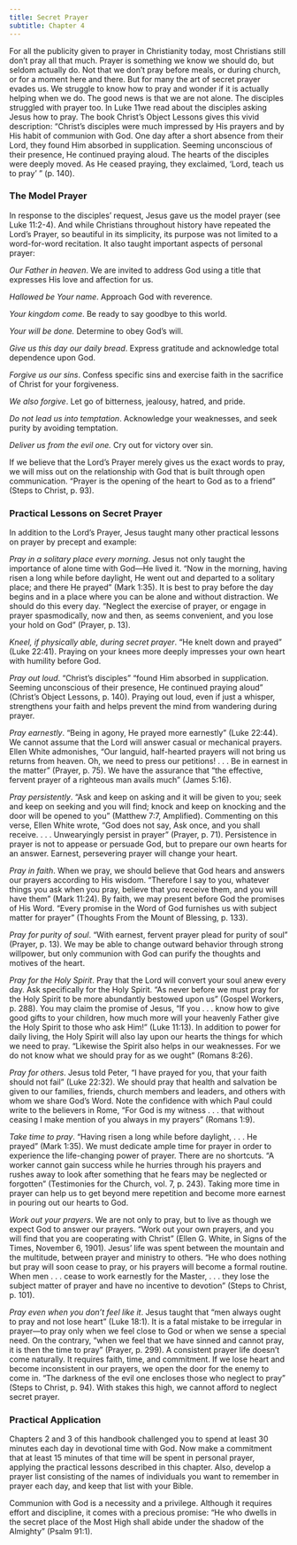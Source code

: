 ```yaml
---
title: Secret Prayer
subtitle: Chapter 4
---
```


For all the publicity given to prayer in Christianity today, most Christians still don’t pray all that much. Prayer is something we know we should do, but seldom actually do. Not that we don’t pray before meals, or during church, or for a moment here and there. But for many the art of secret prayer evades us. We struggle to know how to pray and wonder if it is actually helping when we do. The good news is that we are not alone. The disciples struggled with prayer too. In Luke 11we read about the disciples asking Jesus how to pray. The book Christ’s Object Lessons gives this vivid description: “Christ’s disciples were much impressed by His prayers and by His habit of communion with God. One day after a short absence from their Lord, they found Him absorbed in supplication. Seeming unconscious of their presence, He continued praying aloud. The hearts of the disciples were deeply moved. As He ceased praying, they exclaimed, ‘Lord, teach us to pray’ ” (p. 140).

### The Model Prayer

In response to the disciples’ request, Jesus gave us the model prayer (see Luke 11:2-4). And while Christians throughout history have repeated the Lord’s Prayer, so beautiful in its simplicity, its purpose was not limited to a word-for-word recitation. It also taught important aspects of personal prayer:

_Our Father in heaven_. We are invited to address God using a title that expresses His love and affection for us.

_Hallowed be Your name_. Approach God with reverence.

_Your kingdom come_. Be ready to say goodbye to this world.

_Your will be done._ Determine to obey God’s will.

_Give us this day our daily bread_. Express gratitude and acknowledge total dependence upon God.

_Forgive us our sins_. Confess specific sins and exercise faith in the sacrifice of Christ for your forgiveness.

_We also forgive_. Let go of bitterness, jealousy, hatred, and pride.

_Do not lead us into temptation_. Acknowledge your weaknesses, and seek purity by avoiding temptation.

_Deliver us from the evil one._ Cry out for victory over sin.

If we believe that the Lord’s Prayer merely gives us the exact words to pray, we will miss out on the relationship with God that is built through open communication. “Prayer is the opening of the heart to God as to a friend” (Steps to Christ, p. 93).

### Practical Lessons on Secret Prayer

In addition to the Lord’s Prayer, Jesus taught many other practical lessons on prayer by precept and example:

_Pray in a solitary place every morning_. Jesus not only taught the importance of alone time with God—He lived it. “Now in the morning, having risen a long while before daylight, He went out and departed to a solitary place; and there He prayed” (Mark 1:35). It is best to pray before the day begins and in a place where you can be alone and without distraction. We should do this every day. “Neglect the exercise of prayer, or engage in prayer spasmodically, now and then, as seems convenient, and you lose your hold on God” (Prayer, p. 13).

_Kneel, if physically able, during secret prayer_. “He knelt down and prayed” (Luke 22:41). Praying on your knees more deeply impresses your own heart with humility before God.

_Pray out loud_. “Christ’s disciples”  “found Him absorbed in supplication. Seeming unconscious of their presence, He continued praying aloud” (Christ’s Object Lessons, p. 140). Praying out loud, even if just a whisper, strengthens your faith and helps prevent the mind from wandering during prayer.

_Pray earnestly_. “Being in agony, He prayed more earnestly” (Luke 22:44). We cannot assume that the Lord will answer casual or mechanical prayers. Ellen White admonishes, “Our languid, half-hearted prayers will not bring us returns from heaven. Oh, we need to press our petitions! . . . Be in earnest in the matter” (Prayer, p. 75). We have the assurance that “the effective, fervent prayer of a righteous man avails much” (James 5:16).

_Pray persistently_. “Ask and keep on asking and it will be given to you; seek and keep on seeking and you will find; knock and keep on knocking and the door will be opened to you” (Matthew 7:7, Amplified). Commenting on this verse, Ellen White wrote, “God does not say, Ask once, and you shall receive. . . . Unwearyingly persist in prayer” (Prayer, p. 71). Persistence in prayer is not to appease or persuade God, but to prepare our own hearts for an answer.  Earnest, persevering prayer will change your heart.

_Pray in faith_. When we pray, we should believe that God hears and answers our prayers according to His wisdom. “Therefore I say to you, whatever things you ask when you pray, believe that you receive them, and you will have them” (Mark 11:24). By faith, we may present before God the promises of His Word. “Every promise in the Word of God furnishes us with subject matter for prayer” (Thoughts From the Mount of Blessing, p. 133).

_Pray for purity of soul_. “With earnest, fervent prayer plead for purity of soul” (Prayer, p. 13). We may be able to change outward behavior through strong willpower, but only communion with God can purify the thoughts and motives of the heart.

_Pray for the Holy Spirit_. Pray that the Lord will convert your soul anew every day. Ask specifically for the Holy Spirit. “As never before we must pray for the Holy Spirit to be more abundantly bestowed upon us” (Gospel Workers, p. 288). You may claim the promise of Jesus, “If you . . . know how to give good gifts to your children, how much more will your heavenly Father give the Holy Spirit to those who ask Him!” (Luke 11:13). In addition to power for daily living, the Holy Spirit will also lay upon our hearts the things for which we need to pray. “Likewise the Spirit also helps in our weaknesses. For we do not know what we should pray for as we ought” (Romans 8:26).

_Pray for others_. Jesus told Peter, “I have prayed for you, that your faith should not fail” (Luke 22:32). We should pray that health and salvation be given to our families, friends, church members and leaders, and others with whom we share God’s Word. Note the confidence with which Paul could write to the believers in Rome, “For God is my witness . . . that without ceasing I make mention of you always in my prayers” (Romans 1:9).

_Take time to pray_. “Having risen a long while before daylight, . . . He prayed” (Mark 1:35). We must dedicate ample time for prayer in order to experience the life-changing power of prayer. There are no shortcuts. “A worker cannot gain success while he hurries through his prayers and rushes away to look after something that he fears may be neglected or forgotten” (Testimonies for the Church, vol. 7, p. 243). Taking more time in prayer can help us to get beyond mere repetition and become more earnest in pouring out our hearts to God.

_Work out your prayers_. We are not only to pray, but to live as though we expect God to answer our prayers. “Work out your own prayers, and you will find that you are cooperating with Christ” (Ellen G. White, in Signs of the Times, November 6, 1901). Jesus’ life was spent between the mountain and the multitude, between prayer and ministry to others. “He who does nothing but pray will soon cease to pray, or his prayers will become a formal routine. When men . . . cease to work earnestly for the Master, . . . they lose the subject matter of prayer and have no incentive to devotion” (Steps to Christ, p. 101).

_Pray even when you don’t feel like it_. Jesus taught that “men always ought to pray and not lose heart” (Luke 18:1). It is a fatal mistake to be irregular in prayer—to pray only when we feel close to God or when we sense a special need. On the contrary, “when we feel that we have sinned and cannot pray, it is then the time to pray” (Prayer, p. 299). A consistent prayer life doesn’t come naturally. It requires faith, time, and commitment. If we lose heart and become inconsistent in our prayers, we open the door for the enemy to come in. “The darkness of the evil one encloses those who neglect to pray” (Steps to Christ, p. 94). With stakes this high, we cannot afford to neglect secret prayer.

### Practical Application

Chapters 2 and 3 of this handbook challenged you to spend at least 30 minutes each day in devotional time with God. Now make a commitment that at least 15 minutes of that time will be spent in personal prayer, applying the practical lessons described in this chapter. Also, develop a prayer list consisting of the names of individuals you want to remember in prayer each day, and keep that list with your Bible.

Communion with God is a necessity and a privilege. Although it requires effort and discipline, it comes with a precious promise: “He who dwells in the secret place of the Most High shall abide under the shadow of the Almighty” (Psalm 91:1).